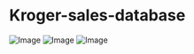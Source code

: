 # Kroger-sales-database
![Image](https://github.com/user-attachments/assets/78cbdac7-f586-46de-8271-771de5b7a383)
![Image](https://github.com/user-attachments/assets/e1c546b3-75e7-4f45-b54e-159b1af3b86c)
![Image](https://github.com/user-attachments/assets/8a0d2412-a5ba-4038-907b-8ea96f1a8fbc)
